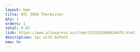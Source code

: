 ```yaml
---
layout: bom
title: NTC 3950 Thermistor
qty: 1
orders: 1
total: 0.82
link: https://www.aliexpress.us/item/2251832640624478.html
description: 1pc with DuPont
new: No
---
```

